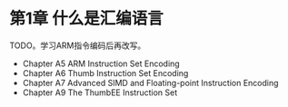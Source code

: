 # 第1章 什么是汇编语言

TODO。学习ARM指令编码后再改写。

* Chapter A5 ARM Instruction Set Encoding
* Chapter A6 Thumb Instruction Set Encoding
* Chapter A7 Advanced SIMD and Floating-point Instruction Encoding
* Chapter A9 The ThumbEE Instruction Set